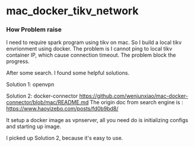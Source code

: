 # mac_docker_tikv_network

### How Problem raise
I need to require spark program using tikv on mac. So I build a local tikv envrionment using docker.
The problem is I cannot ping to local tikv container IP, which cause connection timeout. The problem block the progress.

After some search. I found some helpful solutions.

Solution 1: openvpn


Solution 2: docker-connector
   https://github.com/wenjunxiao/mac-docker-connector/blob/mac/README.md
The origin doc from search engine is : https://www.haoyizebo.com/posts/fd0b9bd8/

It setup a docker image as vpnserver, all you need do is initializing configs and starting up image.


I picked up Solution 2, because it's easy to use.

